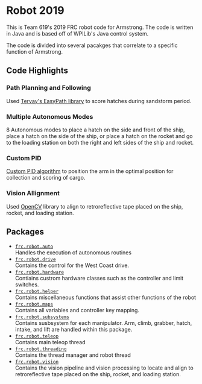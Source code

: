 # Robot 2019

This is Team 619's 2019 FRC robot code for Armstrong. The code is written in Java and is based off of WPILib's Java control system.

The code is divided into several pacakges that correlate to a specific function of Armstrong.

## Code Highlights
### Path Planning and Following
Used [Tervay's EasyPath library](https://github.com/tervay/EasyPath) to score hatches during sandstorm period.  
### Multiple Autonomous Modes
8 Autonomous modes to place a hatch on the side and front of the ship, place a hatch on the side of the ship, or place a hatch on the rocket and go to the loading station on both the right and left sides of the ship and rocket.
### Custom PID
[Custom PID algorithm](https://github.com/619Code/Robot2019/blob/master/src/main/java/frc/robot/helper/PID.java) to position the arm in the optimal position for collection and scoring of cargo.
### Vision Allignment
Used [OpenCV](https://opencv.org) library to align to retroreflective tape placed on the ship, rocket, and loading station.
## Packages
* [```frc.robot.auto```](https://github.com/619Code/Robot2019/tree/master/src/main/java/frc/robot/auto)<br/>
Handles the execution of autonomous routines
* [```frc.robot.drive```](https://github.com/619Code/Robot2019/tree/master/src/main/java/frc/robot/drive)<br/>
Contains the control for the West Coast drive.
* [```frc.robot.hardware```](https://github.com/619Code/Robot2019/tree/master/src/main/java/frc/robot/hardware)<br/>
Contiains custrom hardware classes such as the controller and limit switches.
* [```frc.robot.helper```](https://github.com/619Code/Robot2019/tree/master/src/main/java/frc/robot/helper)<br/>
Contains miscellaneous functions that assist other functions of the robot
* [```frc.robot.maps```](https://github.com/619Code/Robot2019/tree/master/src/main/java/frc/robot/maps)<br/>
Contains all variables and controller key mapping.
* [```frc.robot.subsystems```](https://github.com/619Code/Robot2019/tree/master/src/main/java/frc/robot/subsystems)<br/>
Contains susbsystem for each manipulator. Arm, climb, grabber, hatch, intake, and lift are handled within this package.
* [```frc.robot.teleop```](https://github.com/619Code/Robot2019/tree/master/src/main/java/frc/robot/teleop)<br/>
Contains main teleop thread
* [```frc.robot.threading```](https://github.com/619Code/Robot2019/tree/master/src/main/java/frc/robot/threading)<br/>
Contains the thread manager and robot thread
* [```frc.robot.vision```](https://github.com/619Code/Robot2019/tree/master/src/main/java/frc/robot/vision)<br/>
Contains the vision pipeline and vision processing to locate and align to retroreflective tape placed on the ship, rocket, and loading station.
